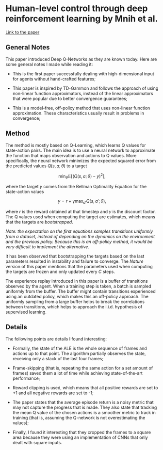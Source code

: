 # Human-level control through deep reinforcement learning by Mnih et al.

[Link to the paper](https://www.nature.com/articles/nature14236)

## General Notes

This paper introduced Deep Q-Networks as they are known today. Here are some general notes I made while reading it:

* This is the first paper successfully dealing with high-dimensional input for agents without hand-crafted features;

* This paper is inspired by TD-Gammon and follows the approach of using non-linear function approximators, instead of the linear approximators that were popular due to better convergence guarantees;

* This is a model-free, off-policy method that uses non-linear function approximation. These characteristics usually result in problems in convergence;

## Method

The method is mostly based on Q-Learning, which learns Q values for state-action pairs. The main idea is to use a neural network to approximate the function that maps observation and actions to Q values. More specifically, the neural network minimizes the expected squared error from the predicted values $Q(s, a; \theta)$ to a target

$$\min_{\theta} \mathbb{E} \left[ \left( Q(s, a; \theta) - y\right)^2 \right],$$

where the target $y$ comes from the Bellman Optimality Equation for the state-action values

$$y = r + \gamma \max_{a'} Q(s, a'; \theta),$$

where $r$ is the reward obtained at that timestep and $\gamma$ is the discount factor. The Q values used when computing the target are estimates, which means that the targets are *bootstrapped*.

*Note: the expectation on the first equations samples transitions uniformly from a dataset, instead of depending on the dynamics on the environment and the previous policy. Because this is an off-policy method, it would be very difficult to implement the alternative.*

It has been observed that bootstrapping the targets based on the last parameters resulted in instability and failure to converge. The *Nature* version of this paper mentions that the parameters used when computing the targets are frozen and only updated every $C$ steps.

The experience replay introduced in this paper is a buffer of transitions observed by the agent. When a training step is taken, a batch is sampled uniformly from the buffer. The buffer might contain transitions experienced using an outdated policy, which makes this an off-policy approach. The uniformly sampling from a large buffer helps to break the correlations between transitions, which helps to approach the i.i.d. hypothesis of supervised learning.

## Details

The following points are details I found interesting:

* Formally, the state of the ALE is the whole sequence of frames and actions up to that point. The algorithm partially observes the state, receiving only a stack of the last four frames;

* Frame-skipping (that is, repeating the same action for a set amount of frames) saved them a lot of time while achieving state-of-the-art performance;

* Reward clipping is used, which means that all positive rewards are set to +1 and all negative rewards are set to -1;

* The paper states that the average episode return is a noisy metric that may not capture the progress that is made. They also state that tracking the mean Q value of the chosen actions is a smoother metric to track in training (that is, assuming the Q-network is not overestimating the values);

* Finally, I found it interesting that they cropped the frames to a square area because they were using an implementation of CNNs that only dealt with square inputs.
